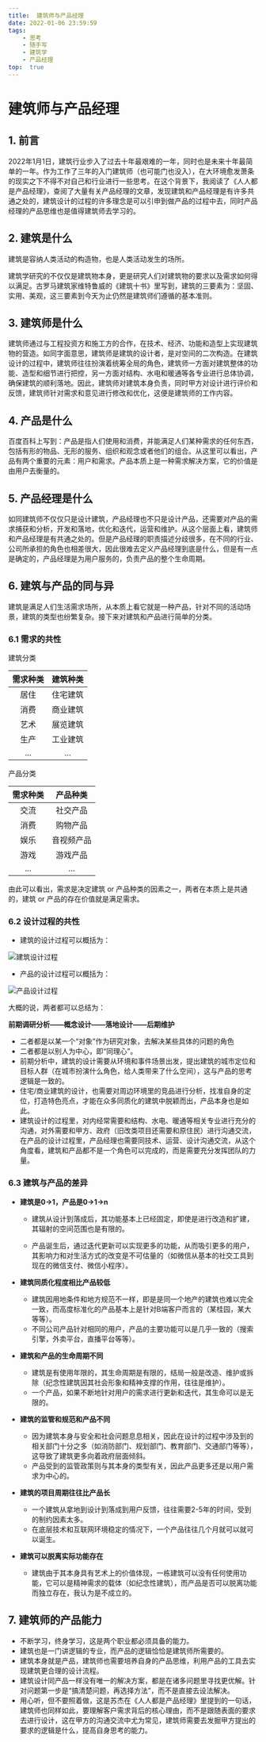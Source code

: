 ```yaml
---
title:  建筑师与产品经理
date: 2022-01-06 23:59:59
tags: 
    - 思考
    - 随手写
    - 建筑学
    - 产品经理
top:  true
---
```

# 建筑师与产品经理

## 1. 前言

  2022年1月1日，建筑行业步入了过去十年最艰难的一年，同时也是未来十年最简单的一年。作为工作了三年的入门建筑师（也可能门也没入），在大环境愈发萧条的现实之下不得不对自己和行业进行一些思考。在这个背景下，我阅读了《人人都是产品经理》，查阅了大量有关产品经理的文章，发现建筑和产品经理是有许多共通之处的，建筑设计的过程的许多理念是可以引申到做产品的过程中去，同时产品经理的产品思维也是值得建筑师去学习的。

## 2. 建筑是什么

  建筑是容纳人类活动的构造物，也是人类活动发生的场所。

<!-- more -->

建筑学研究的不仅仅是建筑物本身，更是研究人们对建筑物的要求以及需求如何得以满足。古罗马建筑家维特鲁威的《建筑十书》里写到，建筑的三要素为：坚固、实用、美观，这三要素到今天为止仍然是建筑师们遵循的基本准则。

## 3. 建筑师是什么

  建筑师通过与工程投资方和施工方的合作，在技术、经济、功能和造型上实现建筑物的营造。如同字面意思，建筑师是建筑的设计者，是对空间的二次构造。在建筑设计的过程中，建筑师往往扮演着统筹全局的角色，建筑师一方面对建筑整体的功能、造型和细节进行把控，另一方面对结构、水电和暖通等各专业进行总体协调，确保建筑的顺利落地。因此，建筑师对建筑本身负责，同时甲方对设计进行评价和反馈，建筑师针对需求和意见进行修改和优化，这便是建筑师的工作内容。

## 4. 产品是什么

  百度百科上写到：产品是指人们使用和消费，并能满足人们某种需求的任何东西，包括有形的物品、无形的服务、组织和观念或者他们的组合。从这里可以看出，产品有两个重要的元素：用户和需求。产品本质上是一种需求解决方案，它的价值是由用户去衡量的。

## 5. 产品经理是什么

  如同建筑师不仅仅只是设计建筑，产品经理也不只是设计产品，还需要对产品的需求捕获和分析，开发和落地，优化和迭代，运营和维护。从这个层面上看，建筑师和产品经理是有共通之处的。但是产品经理的职责描述分歧很多，在不同的行业、公司所承担的角色也相差很大，因此很难去定义产品经理到底是什么，但是有一点是确定的，产品经理是为用户服务的，负责产品的整个生命周期。

## 6. 建筑与产品的同与异

  建筑是满足人们生活需求场所，从本质上看它就是一种产品，针对不同的活动场景，建筑的类型也纷繁复杂。接下来对建筑和产品进行简单的分类。

### 6.1 需求的共性

建筑分类

| **需求种类** | **建筑种类** |
| :----------: | :----------: |
|     居住     |   住宅建筑   |
|     消费     |   商业建筑   |
|     艺术     |   展览建筑   |
|     生产     |   工业建筑   |
|     ...      |     ...      |

产品分类

| **需求种类** | **产品种类** |
| :----------: | :----------: |
|     交流     |   社交产品   |
|     消费     |   购物产品   |
|     娱乐     |  音视频产品  |
|     游戏     |   游戏产品   |
|     ...      |     ...      |

由此可以看出，需求是决定建筑 or 产品种类的因素之一，两者在本质上是共通的，建筑 or 产品的存在价值就是满足需求。

### 6.2 设计过程的共性

- 建筑的设计过程可以概括为：

![建筑设计过程](ap.jpg)

- 产品的设计过程可以概括为：

![产品设计过程](pp.jpg)

  大概的说，两者都可以总结为：

  **前期调研分析——概念设计——落地设计——后期维护**

- 二者都是以某一个“对象”作为研究对象，去解决某些具体的问题的角色
- 二者都是以别人为中心，即“同理心”。
- 前期分析中，建筑的设计需要从环境和事件场景出发，提出建筑的城市定位和目标人群（在城市扮演什么角色，给人类带来了什么空间），这与产品的思考逻辑是一致的。
- 住宅/商业建筑的设计，也需要对周边环境里的竞品进行分析，找准自身的定位，打造特色亮点，才能在众多同质化的建筑中脱颖而出，产品本身也是如此。
- 建筑设计的过程里，对内经常需要和结构、水电、暖通等相关专业进行充分的沟通，对外需要和甲方、政府（旧改类项目还需要和原住民）进行沟通交流，在产品的设计过程里，产品经理也需要同技术、运营、设计沟通交流，从这个角度看，建筑和产品都不是一个角色可以完成的，而是需要充分发挥团队的力量。

### 6.3 建筑与产品的差异

- **建筑是0→1，产品是0→1→n**

  - 建筑从设计到落成后，其功能基本上已经固定，即使是进行改造和扩建，其辐射的空间范围也是有限的。

  - 产品诞生后，通过迭代更新可以实现更多的功能，从而吸引更多的用户，其影响力和对生活方式的改变是不可估量的（如微信从基本的社交工具到现在的微信支付、微信小程序）。
- **建筑同质化程度相比产品较低**
  - 建筑因用地条件和地方规范不一样，即是是同一个地产的建筑也难以完全一致，而高度标准化的产品基本上是针对B端客户而言的（某桂园，某大等等）。
  - 不同公司产品针对相同的用户，产品的主要功能可以是几乎一致的（搜索引擎，外卖平台，直播平台等等）。
- **建筑和产品的生命周期不同**
    - 建筑是有使用年限的，其生命周期是有限的，结局一般是改造、维护或拆除（纪念性建筑因其社会形象和精神支撑的作用，往往是维护）。
    - 一个产品，如果不断地针对用户的需求进行更新和迭代，其生命可以是无限的。
- **建筑的监管和规范和产品不同**
    - 因为建筑本身与安全和社会问题息息相关，因此在设计的过程中涉及到的相关部门十分之多（如消防部门、规划部门、教育部门、交通部门等等），这导致了建筑更多向着政府层面倾斜。
    - 产品受到的监管政策则与其本身的类型有关，因此产品更多还是以用户需求为中心的。
- **建筑的项目周期往往比产品长**
    - 一个建筑从拿地到设计到落成到用户反馈，往往需要2-5年的时间，受到的制约因素太多。
    - 在底层技术和互联网环境稳定的情况下，一个产品往往几个月就可以就可以诞生。
- **建筑可以脱离实际功能存在**
    - 建筑由于其本身具有艺术上的价值体现，一栋建筑可以没有任何使用功能，它可以是精神需求的载体（如纪念性建筑），而产品是否可以脱离功能而独立存在，我认为是不成立的。



## 7. 建筑师的产品能力

- 不断学习，终身学习，这是两个职业都必须具备的能力。
- 建筑也是一门讲逻辑的专业，而产品的逻辑恰恰是建筑师所需要的。
- 建筑本身就是产品，建筑师也需要培养自身的产品思维，利用产品的工具去实现建筑更合理的设计流程。
- 建筑设计同产品一样没有唯一的解决方案，都是在诸多问题里寻找更优解。针对问题第一步是“搞清楚问题，再选择方法”，而不是直接去设法解决。
- 用心听，但不要照着做，这是苏杰在《人人都是产品经理》里提到的一句话，建筑师也同样如此，要理解客户需求背后的核心理由，而不是跟随表面的要求去进行设计，这在甲方的沟通交流中尤为常见，建筑师需要去发掘甲方提出的要求的逻辑是什么，提高自身思考的能力。

